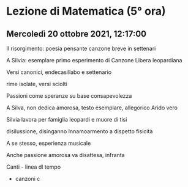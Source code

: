# Lezione di Matematica (5° ora)
## Mercoledì 20 ottobre 2021, 12:17:00


Il risorgimento: poesia pensante
canzone breve in settenari

A Silvia: esemplare
primo esperimento di Canzone Libera leopardiana


Versi canonici, endecasillabo e settenario

rime isolate, versi sciolti


Passioni come speranze su base consapevolezza 


A Silva, non dedica amorosa, testo esemplare, allegorico Arido vero


Silvia lavora per famiglia leopardi e muore di tisi
 
 disilussione, disinganno
Innamoarmento a dispetto fisicità


A se stesso, esperienza musicale 

Anche passione amorosa va disattesa, infranta


Canti - linea dl tempo

* canzoni c
<!--stackedit_data:
eyJoaXN0b3J5IjpbMjEzMzk5NjIxXX0=
-->